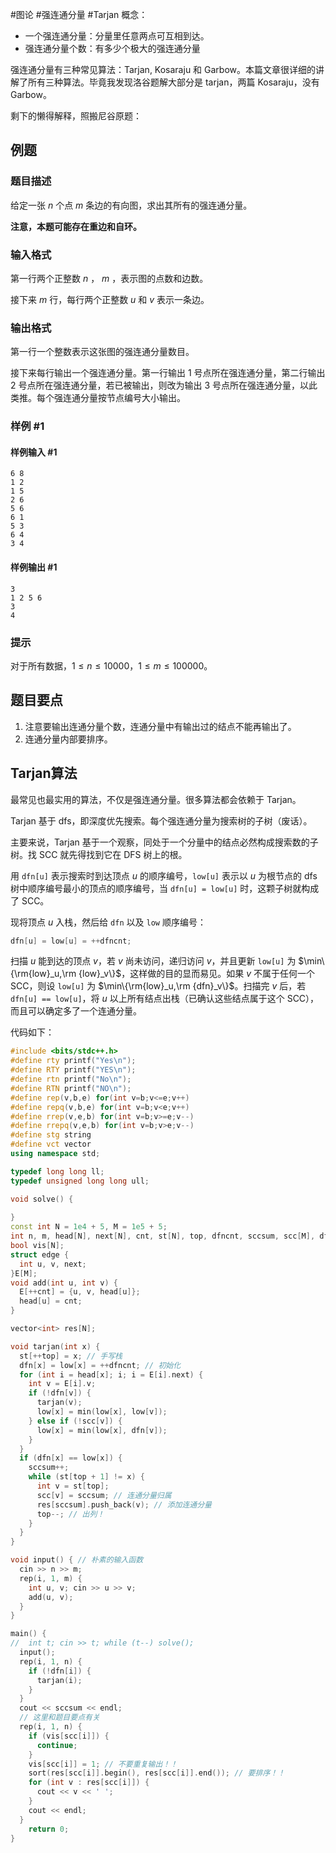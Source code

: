 #图论 #强连通分量 #Tarjan 
概念：
- 一个强连通分量：分量里任意两点可互相到达。
- 强连通分量个数：有多少个极大的强连通分量

强连通分量有三种常见算法：Tarjan, Kosaraju 和 Garbow。本篇文章很详细的讲解了所有三种算法。毕竟我发现洛谷题解大部分是 tarjan，两篇 Kosaraju，没有 Garbow。

剩下的懒得解释，照搬尼谷原题：

## 例题

### 题目描述

给定一张 $n$ 个点 $m$ 条边的有向图，求出其所有的强连通分量。

**注意，本题可能存在重边和自环。**

### 输入格式

第一行两个正整数 $n$ ， $m$ ，表示图的点数和边数。

接下来 $m$ 行，每行两个正整数 $u$ 和 $v$ 表示一条边。

### 输出格式

第一行一个整数表示这张图的强连通分量数目。

接下来每行输出一个强连通分量。第一行输出 1 号点所在强连通分量，第二行输出 2 号点所在强连通分量，若已被输出，则改为输出 3 号点所在强连通分量，以此类推。每个强连通分量按节点编号大小输出。

### 样例 #1

#### 样例输入 #1

```
6 8
1 2
1 5
2 6
5 6
6 1
5 3
6 4
3 4
```

#### 样例输出 #1

```
3
1 2 5 6
3
4
```

### 提示

对于所有数据，$1 \le n \le 10000$，$1 \le m \le 100000$。

## 题目要点

1. 注意要输出连通分量个数，连通分量中有输出过的结点不能再输出了。
2. 连通分量内部要排序。

## Tarjan算法

最常见也最实用的算法，不仅是强连通分量。很多算法都会依赖于 Tarjan。

Tarjan 基于 dfs，即深度优先搜索。每个强连通分量为搜索树的子树（废话）。

主要来说，Tarjan 基于一个观察，同处于一个分量中的结点必然构成搜索数的子树。找 SCC 就先得找到它在 DFS 树上的根。

用 `dfn[u]` 表示搜索时到达顶点 $u$ 的顺序编号，`low[u]` 表示以 $u$ 为根节点的 dfs 树中顺序编号最小的顶点的顺序编号，当 `dfn[u] = low[u]` 时，这颗子树就构成了 SCC。

现将顶点 $u$ 入栈，然后给 `dfn` 以及 `low` 顺序编号：

```cpp
dfn[u] = low[u] = ++dfncnt;
```

扫描 $u$ 能到达的顶点 $v$，若 $v$ 尚未访问，递归访问 $v$，并且更新 `low[u]` 为 $\min\{\rm{low}_u,\rm {low}_v\}$，这样做的目的显而易见。如果 $v$ 不属于任何一个 SCC，则设 `low[u]` 为 $\min\{\rm{low}_u,\rm {dfn}_v\}$。扫描完 $v$ 后，若 `dfn[u] == low[u]`，将 $u$ 以上所有结点出栈（已确认这些结点属于这个 SCC），而且可以确定多了一个连通分量。

代码如下：

```cpp
#include <bits/stdc++.h>
#define rty printf("Yes\n");
#define RTY printf("YES\n");
#define rtn printf("No\n");
#define RTN printf("NO\n");
#define rep(v,b,e) for(int v=b;v<=e;v++)
#define repq(v,b,e) for(int v=b;v<e;v++)
#define rrep(v,e,b) for(int v=b;v>=e;v--)
#define rrepq(v,e,b) for(int v=b;v>e;v--)
#define stg string
#define vct vector
using namespace std;

typedef long long ll;
typedef unsigned long long ull;

void solve() {
	
}
const int N = 1e4 + 5, M = 1e5 + 5;
int n, m, head[N], next[N], cnt, st[N], top, dfncnt, sccsum, scc[M], dfn[N], low[N];
bool vis[N];
struct edge {
  int u, v, next;
}E[M];
void add(int u, int v) {
  E[++cnt] = {u, v, head[u]};
  head[u] = cnt; 
}

vector<int> res[N];

void tarjan(int x) {
  st[++top] = x; // 手写栈
  dfn[x] = low[x] = ++dfncnt; // 初始化
  for (int i = head[x]; i; i = E[i].next) {
    int v = E[i].v;
    if (!dfn[v]) {
      tarjan(v);
      low[x] = min(low[x], low[v]);
    } else if (!scc[v]) {
      low[x] = min(low[x], dfn[v]);
    }
  }
  if (dfn[x] == low[x]) {
    sccsum++;
    while (st[top + 1] != x) {
      int v = st[top];
      scc[v] = sccsum; // 连通分量归属
      res[sccsum].push_back(v); // 添加连通分量
      top--; // 出列！
    }
  }
}

void input() { // 朴素的输入函数
  cin >> n >> m;
  rep(i, 1, m) {
    int u, v; cin >> u >> v;
    add(u, v);
  }
}

main() {
//	int t; cin >> t; while (t--) solve();
  input();
  rep(i, 1, n) {
    if (!dfn[i]) {
      tarjan(i);
    }
  }
  cout << sccsum << endl;
  // 这里和题目要点有关
  rep(i, 1, n) {
    if (vis[scc[i]]) {
      continue;
    }
    vis[scc[i]] = 1; // 不要重复输出！！
    sort(res[scc[i]].begin(), res[scc[i]].end()); // 要排序！！
    for (int v : res[scc[i]]) {
      cout << v << ' ';
    }
    cout << endl;
  }
	return 0;
}

```

